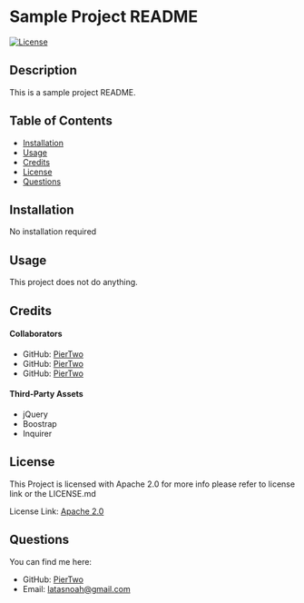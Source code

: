 # Sample Project README

[![License](https://img.shields.io/badge/License-Apache_2.0-blue.svg)](https://choosealicense.com/licenses/apache-2.0/)

## Description

This is a sample project README.

## Table of Contents

- [Installation](#installation)
- [Usage](#usage)
- [Credits](#credits)
- [License](#license)
- [Questions](#questions)

## Installation

No installation required

## Usage

This project does not do anything.

## Credits

#### Collaborators

- GitHub: [PierTwo](https://github.com/PierTwo)
- GitHub: [PierTwo](https://github.com/PierTwo)
- GitHub: [PierTwo](https://github.com/PierTwo)

#### Third-Party Assets

- jQuery
- Boostrap
- Inquirer

## License

This Project is licensed with Apache 2.0 for more info please refer to license link or the LICENSE.md

License Link: [Apache 2.0](https://choosealicense.com/licenses/apache-2.0/)

## Questions

You can find me here:
- GitHub: [PierTwo](https://github.com/PierTwo)
- Email: <latasnoah@gmail.com>